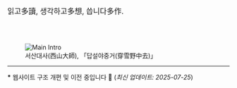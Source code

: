 <br><br>

<span style="font-size: 1.2em;">읽고多讀, 생각하고多想, 씁니다多作.</span>

<br><br>

<figure>
  <img src="/images/main.png" alt="Main Intro">
  <figcaption> 서산대사(西山大師), 「답설야중거(穿雪野中去)」 </figcaption>
</figure>

***

**\*** 웹사이트 구조 개편 및 이전 중입니다 🚧 (*최신 업데이트: 2025-07-25*)